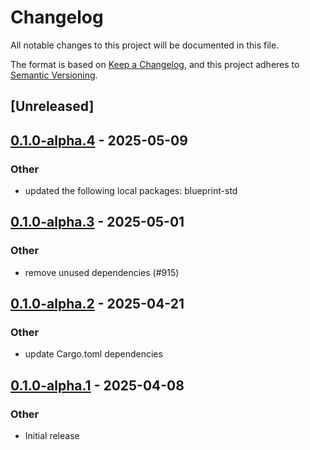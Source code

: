 # Changelog

All notable changes to this project will be documented in this file.

The format is based on [Keep a Changelog](https://keepachangelog.com/en/1.0.0/),
and this project adheres to [Semantic Versioning](https://semver.org/spec/v2.0.0.html).

## [Unreleased]

## [0.1.0-alpha.4](https://github.com/tangle-network/blueprint/compare/blueprint-crypto-hashing-v0.1.0-alpha.3...blueprint-crypto-hashing-v0.1.0-alpha.4) - 2025-05-09

### Other

- updated the following local packages: blueprint-std

## [0.1.0-alpha.3](https://github.com/tangle-network/blueprint/compare/blueprint-crypto-hashing-v0.1.0-alpha.2...blueprint-crypto-hashing-v0.1.0-alpha.3) - 2025-05-01

### Other

- remove unused dependencies (#915)

## [0.1.0-alpha.2](https://github.com/tangle-network/blueprint/compare/blueprint-crypto-hashing-v0.1.0-alpha.1...blueprint-crypto-hashing-v0.1.0-alpha.2) - 2025-04-21

### Other

- update Cargo.toml dependencies

## [0.1.0-alpha.1](https://github.com/tangle-network/blueprint/releases/tag/blueprint-crypto-hashing-v0.1.0-alpha.1) - 2025-04-08

### Other

- Initial release

